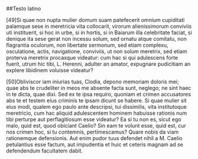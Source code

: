 ##Testo latino

[49]Si quae non nupta mulier domum suam patefecerit omnium cupiditati palamque sese in meretricia vita collocarit, virorum alienissimorum conviviis uti instituerit, si hoc in urbe, si in hortis, si in Baiarum illa celebritate faciat, si denique ita sese gerat non incessu solum, sed ornatu atque comitatu, non flagrantia oculorum, non libertate sermonum, sed etiam complexu, osculatione, actis, navigatione, conviviis, ut non solum meretrix, sed etiam proterva meretrix procaxque videatur: cum hac si qui adulescens forte fuerit, utrum hic tibi, L. Herenni, adulter an amator, expugnare pudicitiam an explere libidinem voluisse videatur?

[50]Obliviscor iam iniurias tuas, Clodia, depono memoriam doloris mei; quae abs te crudeliter in meos me absente facta sunt, neglego; ne sint haec in te dicta, quae dixi. Sed ex te ipsa requiro, quoniam et crimen accusatores abs te et testem eius criminis te ipsam dicunt se habere. Si quae mulier sit eius modi, qualem ego paulo ante descripsi, tui dissimilis, vita institutoque meretricio, cum hac aliquid adulescentem hominem habuisse rationis num tibi perturpe aut perflagitiosum esse videatur? Ea si tu non es, sicut ego malo, quid est, quod obiciant Caelio? Sin eam te volunt esse, quid est, cur nos crimen hoc, si tu contemnis, pertimescamus? Quare nobis da viam rationemque defensionis. Aut enim pudor tuus defendet nihil a M. Caelio petulantius esse factum, aut impudentia et huic et ceteris magnam ad se defendendum facultatem dabit.

